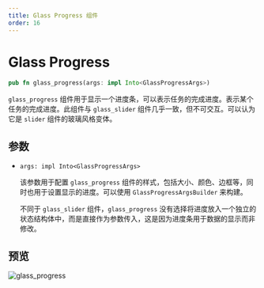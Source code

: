 ```yaml
---
title: Glass Progress 组件
order: 16
---
```


# Glass Progress

```rust
pub fn glass_progress(args: impl Into<GlassProgressArgs>)
```

`glass_progress` 组件用于显示一个进度条，可以表示任务的完成进度。表示某个任务的完成进度。此组件与 `glass_slider` 组件几乎一致，但不可交互。可以认为它是 `slider` 组件的玻璃风格变体。

## 参数

- `args: impl Into<GlassProgressArgs>`

  该参数用于配置 `glass_progress` 组件的样式，包括大小、颜色、边框等，同时也用于设置显示的进度。可以使用 `GlassProgressArgsBuilder` 来构建。

  不同于 `glass_slider` 组件，`glass_progress` 没有选择将进度放入一个独立的状态结构体中，而是直接作为参数传入，这是因为进度条用于数据的显示而非修改。

## 预览

![glass_progress](/glass_progress_example.png)
